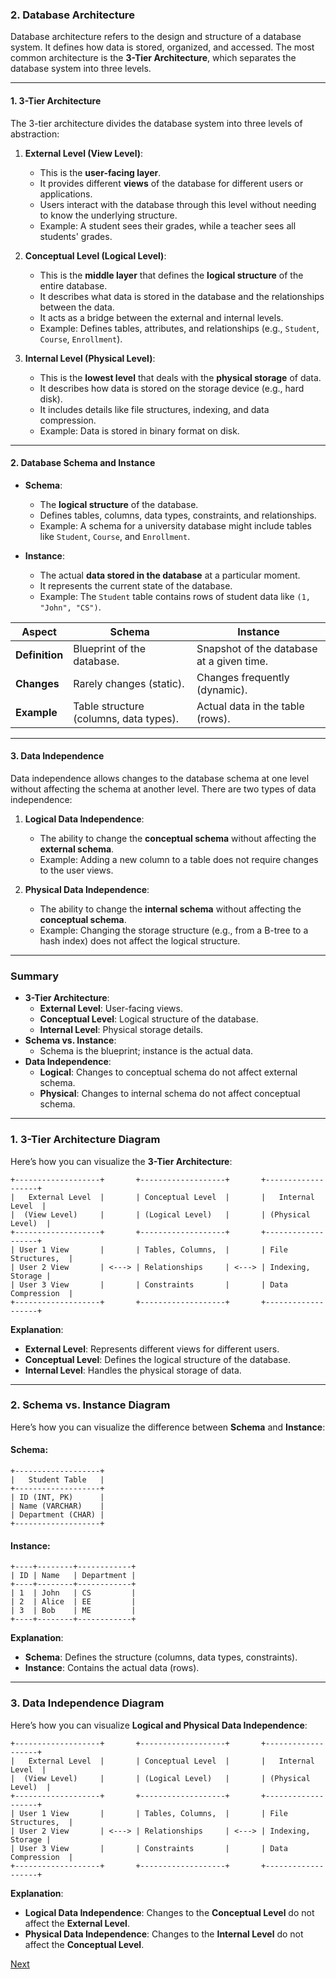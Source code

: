 ### **2. Database Architecture**

Database architecture refers to the design and structure of a database system. It defines how data is stored, organized, and accessed. The most common architecture is the **3-Tier Architecture**, which separates the database system into three levels.

---

#### **1. 3-Tier Architecture**
The 3-tier architecture divides the database system into three levels of abstraction:

1. **External Level (View Level)**:
   - This is the **user-facing layer**.
   - It provides different **views** of the database for different users or applications.
   - Users interact with the database through this level without needing to know the underlying structure.
   - Example: A student sees their grades, while a teacher sees all students' grades.

2. **Conceptual Level (Logical Level)**:
   - This is the **middle layer** that defines the **logical structure** of the entire database.
   - It describes what data is stored in the database and the relationships between the data.
   - It acts as a bridge between the external and internal levels.
   - Example: Defines tables, attributes, and relationships (e.g., `Student`, `Course`, `Enrollment`).

3. **Internal Level (Physical Level)**:
   - This is the **lowest level** that deals with the **physical storage** of data.
   - It describes how data is stored on the storage device (e.g., hard disk).
   - It includes details like file structures, indexing, and data compression.
   - Example: Data is stored in binary format on disk.

---

#### **2. Database Schema and Instance**
- **Schema**:
  - The **logical structure** of the database.
  - Defines tables, columns, data types, constraints, and relationships.
  - Example: A schema for a university database might include tables like `Student`, `Course`, and `Enrollment`.

- **Instance**:
  - The actual **data stored in the database** at a particular moment.
  - It represents the current state of the database.
  - Example: The `Student` table contains rows of student data like `(1, "John", "CS")`.

| **Aspect**       | **Schema**                          | **Instance**                        |
|-------------------|-------------------------------------|-------------------------------------|
| **Definition**    | Blueprint of the database.          | Snapshot of the database at a given time. |
| **Changes**       | Rarely changes (static).            | Changes frequently (dynamic).       |
| **Example**       | Table structure (columns, data types). | Actual data in the table (rows).    |

---

#### **3. Data Independence**
Data independence allows changes to the database schema at one level without affecting the schema at another level. There are two types of data independence:

1. **Logical Data Independence**:
   - The ability to change the **conceptual schema** without affecting the **external schema**.
   - Example: Adding a new column to a table does not require changes to the user views.

2. **Physical Data Independence**:
   - The ability to change the **internal schema** without affecting the **conceptual schema**.
   - Example: Changing the storage structure (e.g., from a B-tree to a hash index) does not affect the logical structure.

---

### **Summary**
- **3-Tier Architecture**:
  - **External Level**: User-facing views.
  - **Conceptual Level**: Logical structure of the database.
  - **Internal Level**: Physical storage details.
- **Schema vs. Instance**:
  - Schema is the blueprint; instance is the actual data.
- **Data Independence**:
  - **Logical**: Changes to conceptual schema do not affect external schema.
  - **Physical**: Changes to internal schema do not affect conceptual schema.
---

### **1. 3-Tier Architecture Diagram**
Here’s how you can visualize the **3-Tier Architecture**:

```
+-------------------+       +-------------------+       +-------------------+
|   External Level  |       | Conceptual Level  |       |   Internal Level  |
|  (View Level)     |       | (Logical Level)   |       | (Physical Level)  |
+-------------------+       +-------------------+       +-------------------+
| User 1 View       |       | Tables, Columns,  |       | File Structures,  |
| User 2 View       | <---> | Relationships     | <---> | Indexing, Storage |
| User 3 View       |       | Constraints       |       | Data Compression  |
+-------------------+       +-------------------+       +-------------------+
```

**Explanation**:
- **External Level**: Represents different views for different users.
- **Conceptual Level**: Defines the logical structure of the database.
- **Internal Level**: Handles the physical storage of data.

---

### **2. Schema vs. Instance Diagram**
Here’s how you can visualize the difference between **Schema** and **Instance**:

#### **Schema**:
```
+-------------------+
|   Student Table   |
+-------------------+
| ID (INT, PK)      |
| Name (VARCHAR)    |
| Department (CHAR) |
+-------------------+
```

#### **Instance**:
```
+----+--------+------------+
| ID | Name   | Department |
+----+--------+------------+
| 1  | John   | CS         |
| 2  | Alice  | EE         |
| 3  | Bob    | ME         |
+----+--------+------------+
```

**Explanation**:
- **Schema**: Defines the structure (columns, data types, constraints).
- **Instance**: Contains the actual data (rows).

---

### **3. Data Independence Diagram**
Here’s how you can visualize **Logical and Physical Data Independence**:

```
+-------------------+       +-------------------+       +-------------------+
|   External Level  |       | Conceptual Level  |       |   Internal Level  |
|  (View Level)     |       | (Logical Level)   |       | (Physical Level)  |
+-------------------+       +-------------------+       +-------------------+
| User 1 View       |       | Tables, Columns,  |       | File Structures,  |
| User 2 View       | <---> | Relationships     | <---> | Indexing, Storage |
| User 3 View       |       | Constraints       |       | Data Compression  |
+-------------------+       +-------------------+       +-------------------+
```

**Explanation**:
- **Logical Data Independence**: Changes to the **Conceptual Level** do not affect the **External Level**.
- **Physical Data Independence**: Changes to the **Internal Level** do not affect the **Conceptual Level**.

[Next](./03DBMS.md)